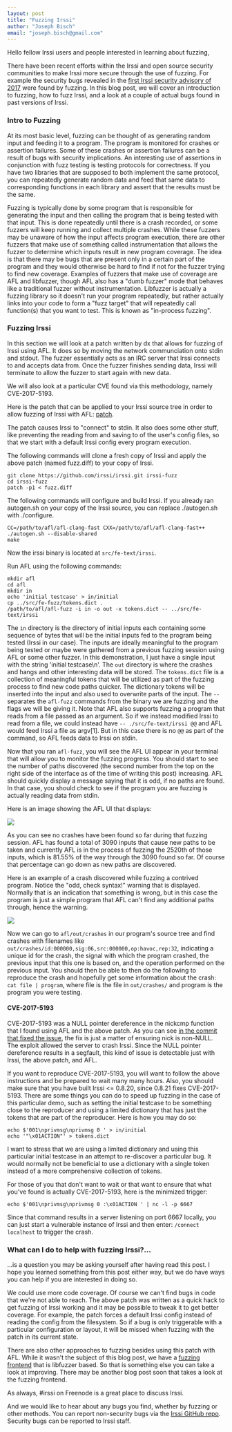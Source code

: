 ```yaml
---
layout: post
title: "Fuzzing Irssi"
author: "Joseph Bisch"
email: "joseph.bisch@gmail.com"
---
```


Hello fellow Irssi users and people interested in learning about fuzzing,

There have been recent efforts within the Irssi and open source security
communities to make Irssi more secure through the use of fuzzing. For example
the security bugs revealed in the [first Irssi security advisory of
2017](https://irssi.org/security/irssi_sa_2017_01.txt) were found by fuzzing. In
this blog post, we will cover an introduction to fuzzing, how to fuzz Irssi, and
a look at a couple of actual bugs found in past versions of Irssi.


### Intro to Fuzzing

At its most basic level, fuzzing can be thought of as generating random input
and feeding it to a program. The program is monitored for crashes or assertion
failures. Some of these crashes or assertion failures can be a result of bugs
with security implications. An interesting use of assertions in conjunction with
fuzz testing is testing protocols for correctness. If you have two libraries
that are supposed to both implement the same protocol, you can repeatedly
generate random data and feed that same data to corresponding functions in each
library and assert that the results must be the same.

Fuzzing is typically done by some program that is responsible for generating the
input and then calling the program that is being tested with that input. This is
done repeatedly until there is a crash recorded, or some fuzzers will keep
running and collect multiple crashes. While these fuzzers may be unaware of how
the input affects program execution, there are other fuzzers that make use of
something called instrumentation that allows the fuzzer to determine which
inputs result in new program coverage. The idea is that there may be bugs that
are present only in a certain part of the program and they would otherwise be
hard to find if not for the fuzzer trying to find new coverage. Examples of
fuzzers that make use of coverage are AFL and libfuzzer, though AFL also has a
"dumb fuzzer" mode that behaves like a traditional fuzzer without
instrumentation. Libfuzzer is actually a fuzzing library so it doesn't run your
program repeatedly, but rather actually links into your code to form a "fuzz
target" that will repeatedly call function(s) that you want to test. This is
known as "in-process fuzzing".

### Fuzzing Irssi

In this section we will look at a patch written by dx that allows for fuzzing of
Irssi using AFL. It does so by moving the network communciation onto stdin and
stdout. The fuzzer essentially acts as an IRC server that Irssi connects to and
accepts data from. Once the fuzzer finishes sending data, Irssi will terminate
to allow the fuzzer to start again with new data.

We will also look at a particular CVE found via this methodology, namely CVE-2017-5193.

Here is the patch that can be applied to your Irssi source tree in order to
allow fuzzing of Irssi with AFL:
[patch](https://github.com/irssi/irssi/blob/master/fuzz-support/fuzz.diff).

The patch causes Irssi to "connect" to stdin. It also does some other stuff,
like preventing the reading from and saving to of the user's config files, so
that we start with a default Irssi config every program execution.

The following commands will clone a fresh copy of Irssi and apply the above
patch (named fuzz.diff) to your copy of Irssi.

```
git clone https://github.com/irssi/irssi.git irssi-fuzz
cd irssi-fuzz
patch -p1 < fuzz.diff
```

The following commands will configure and build Irssi. If you already ran
autogen.sh on your copy of the Irssi source, you can replace ./autogen.sh with
./configure.

```
CC=/path/to/afl/afl-clang-fast CXX=/path/to/afl/afl-clang-fast++ ./autogen.sh --disable-shared
make
```

Now the irssi binary is located at `src/fe-text/irssi`.

Run AFL using the following commands:

```
mkdir afl
cd afl
mkdir in
echo 'initial testcase' > in/initial
cp ../src/fe-fuzz/tokens.dict .
/path/to/afl/afl-fuzz -i in -o out -x tokens.dict -- ../src/fe-text/irssi
```

The `in` directory is the directory of initial inputs each containing some
sequence of bytes that will be the initial inputs fed to the program being
tested (Irssi in our case). The inputs are ideally meaningful to the program
being tested or maybe were gathered from a previous fuzzing session using AFL or
some other fuzzer. In this demonstration, I just have a single input with the
string 'initial testcase\n'. The `out` directory is where the crashes and hangs
and other interesting data will be stored. The `tokens.dict` file is a
collection of meaningful tokens that will be utilized as part of the fuzzing
process to find new code paths quicker. The dictionary tokens will be inserted
into the input and also used to overwrite parts of the input. The `--` separates
the `afl-fuzz` commands from the binary we are fuzzing and the flags we will be
giving it. Note that AFL also supports fuzzing a program that reads from a file
passed as an argument. So if we instead modified Irssi to read from a file, we
could instead have `-- ./src/fe-text/irssi @@` and AFL would feed Irssi a file
as argv[1]. But in this case there is no `@@` as part of the command, so AFL
feeds data to Irssi on stdin.

Now that you ran `afl-fuzz`, you will see the AFL UI appear in your terminal
that will allow you to monitor the fuzzing progress. You should start to see the
number of paths discovered (the second number from the top on the right side of
the interface as of the time of writing this post) increasing. AFL should
quickly display a message saying that it is odd, if no paths are found. In that
case, you should check to see if the program you are fuzzing is actually reading
data from stdin.

Here is an image showing the AFL UI that displays:

<img src="/images/afl_nocrash.png" />

As you can see no crashes have been found so far during that fuzzing session.
AFL has found a total of 3090 inputs that cause new paths to be taken and
currently AFL is in the process of fuzzing the 2520th of those inputs, which is
81.55% of the way through the 3090 found so far. Of course that percentage can
go down as new paths are discovered.

Here is an example of a crash discovered while fuzzing a contrived program.
Notice the "odd, check syntax!" warning that is displayed. Normally that is an
indication that something is wrong, but in this case the program is just a
simple program that AFL can't find any additional paths through, hence the
warning.

<img src="/images/afl_crash.png" />

Now we can go to `afl/out/crashes` in our program's source tree and find crashes
with filenames like `out/crashes/id:000000,sig:06,src:000000,op:havoc,rep:32`,
indicating a unique id for the crash, the signal with which the program crashed,
the previous input that this one is based on, and the operation performed on the
previous input. You should then be able to then do the following to reproduce
the crash and hopefully get some information about the crash: `cat file |
program`, where file is the file in `out/crashes/` and program is the program
you were testing.

#### CVE-2017-5193

CVE-2017-5193 was a NULL pointer dereference in the nickcmp function that I
found using AFL and the above patch. As you can see [in the commit that fixed
the
issue](https://github.com/irssi/irssi/commit/c3cca5ecf3bd86da5056b8d706a300422e59594b),
the fix is just a matter of ensuring nick is non-NULL. The exploit allowed the
server to crash Irssi. Since the NULL pointer dereference results in a segfault,
this kind of issue is detectable just with Irssi, the above patch, and AFL.

If you want to reproduce CVE-2017-5193, you will want to follow the above
instructions and be prepared to wait many many hours. Also, you should make sure
that you have built Irssi <= 0.8.20, since 0.8.21 fixes CVE-2017-5193. There are
some things you can do to speed up fuzzing in the case of this particular demo,
such as setting the initial testcase to be something close to the reproducer and
using a limited dictionary that has just the tokens that are part of the
reproducer. Here is how you may do so:

```
echo $'001\nprivmsg\nprivmsg 0 ' > in/initial
echo '"\x01ACTION"' > tokens.dict
```

I want to stress that we are using a limited dictionary and using this
particular initial testcase in an attempt to re-discover a particular bug. It
would normally not be beneficial to use a dictionary with a single token instead
of a more comprehensive collection of tokens.

For those of you that don't want to wait or that want to ensure that what you've
found is actually CVE-2017-5193, here is the minimized trigger:

```
echo $'001\nprivmsg\nprivmsg 0 :\x01ACTION ' | nc -l -p 6667
```

Since that command results in a server listening on port 6667 locally, you can
just start a vulnerable instance of Irssi and then enter: `/connect localhost`
to trigger the crash.

### What can I do to help with fuzzing Irssi?...

...is a question you may be asking yourself after having read this post. I hope
you learned something from this post either way, but we do have ways you can
help if you are interested in doing so.

We could use more code coverage. Of course we can't find bugs in code that we're
not able to reach. The above patch was written as a quick hack to get fuzzing of
Irssi working and it may be possible to tweak it to get better coverage. For
example, the patch forces a default Irssi config instead of reading the config
from the filesystem. So if a bug is only triggerable with a particular
configuration or layout, it will be missed when fuzzing with the patch in its
current state.

There are also other approaches to fuzzing besides using this patch with AFL.
While it wasn't the subject of this blog post, we have a [fuzzing
frontend](https://github.com/irssi/irssi/tree/master/src/fe-fuzz) that is
libfuzzer based. So that is something else you can take a look at improving.
There may be another blog post soon that takes a look at the fuzzing frontend.

As always, #irssi on Freenode is a great place to discuss Irssi.

And we would like to hear about any bugs you find, whether by fuzzing or other
methods. You can report non-security bugs via the [Irssi GitHub
repo](https://github.com/irssi/irssi). Security bugs can be reported to Irssi
staff.
